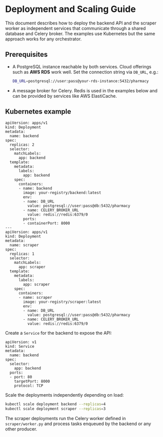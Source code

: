 # Deployment and Scaling Guide

This document describes how to deploy the backend API and the scraper worker
as independent services that communicate through a shared database and Celery
broker.  The examples use Kubernetes but the same approach works for any
orchestrator.

## Prerequisites

- A PostgreSQL instance reachable by both services.  Cloud offerings such as
  **AWS RDS** work well.  Set the connection string via `DB_URL`, e.g.:
  ```bash
  DB_URL=postgresql://user:pass@your-rds-instance:5432/pharmacy
  ```
- A message broker for Celery.  Redis is used in the examples below and can be
  provided by services like AWS ElastiCache.

## Kubernetes example

```
apiVersion: apps/v1
kind: Deployment
metadata:
  name: backend
spec:
  replicas: 2
  selector:
    matchLabels:
      app: backend
  template:
    metadata:
      labels:
        app: backend
    spec:
      containers:
      - name: backend
        image: your-registry/backend:latest
        env:
        - name: DB_URL
          value: postgresql://user:pass@db:5432/pharmacy
        - name: CELERY_BROKER_URL
          value: redis://redis:6379/0
        ports:
        - containerPort: 8000
---
apiVersion: apps/v1
kind: Deployment
metadata:
  name: scraper
spec:
  replicas: 1
  selector:
    matchLabels:
      app: scraper
  template:
    metadata:
      labels:
        app: scraper
    spec:
      containers:
      - name: scraper
        image: your-registry/scraper:latest
        env:
        - name: DB_URL
          value: postgresql://user:pass@db:5432/pharmacy
        - name: CELERY_BROKER_URL
          value: redis://redis:6379/0
```

Create a `Service` for the backend to expose the API:

```
apiVersion: v1
kind: Service
metadata:
  name: backend
spec:
  selector:
    app: backend
  ports:
  - port: 80
    targetPort: 8000
    protocol: TCP
```

Scale the deployments independently depending on load:

```bash
kubectl scale deployment backend --replicas=4
kubectl scale deployment scraper --replicas=3
```

The scraper deployments run the Celery worker defined in
`scraper/worker.py` and process tasks enqueued by the backend or any
other producer.
